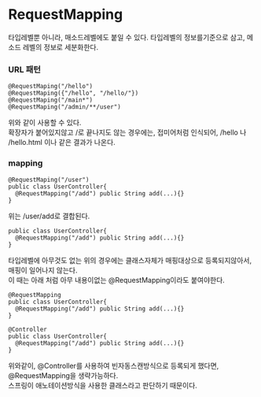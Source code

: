 # RequestMapping

타입레벨뿐 아니라, 매소드레벨에도 붙일 수 있다.
타입레벨의 정보를기준으로 삼고, 메소드 레벨의 정보로 세분화한다.  

### URL 패턴  
```
@RequestMaping("/hello")
@RequestMaping({"/hello", "/hello/"})
@RequestMaping("/main*")
@RequestMaping("/admin/**/user")
```
위와 같이 사용할 수 있다.  
확장자가 붙어있지않고 /로 끝나지도 않는 경우에는, 접미어처럼 인식되어, /hello 나 /hello.html 이나 같은 결과가 나온다.  

### mapping
```
@RequestMaping("/user")
public class UserController{
  @RequestMapping("/add") public String add(...){}
}
```
위는 /user/add로 결합된다.

```
public class UserController{
  @RequestMapping("/add") public String add(...){}
}
```
타입레벨에 아무것도 없는 위의 경우에는 클래스자체가 매핑대상으로 등록되지않아서, 매핑이 일어나지 않는다.  
이 때는 아래 처럼 아무 내용이없는 @RequestMapping이라도 붙여야한다.
```
@RequestMapping
public class UserController{
  @RequestMapping("/add") public String add(...){}
}
```
  
```
@Controller
public class UserController{
  @RequestMapping("/add") public String add(...){}
}
```
위와같이, @Controller를 사용하여 빈자동스캔방식으로 등록되게 했다면, @RequestMapping을 생략가능하다.  
스프링이 애노테이션방식을 사용한 클래스라고 판단하기 때문이다.
